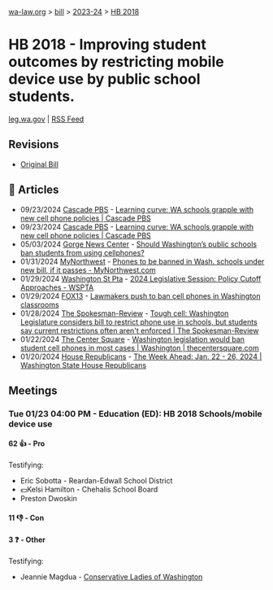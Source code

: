 [wa-law.org](/) > [bill](/bill/) > [2023-24](/bill/2023-24/) > [HB 2018](/bill/2023-24/hb/2018/)

# HB 2018 - Improving student outcomes by restricting mobile device use by public school students.
[leg.wa.gov](https://app.leg.wa.gov/billsummary?BillNumber=2018&Year=2023&Initiative=false) | [RSS Feed](./rss.xml)

## Revisions
* [Original Bill](1/)

## 📰 Articles
* 09/23/2024 [Cascade PBS](/org/cascade_pbs/) - [Learning curve: WA schools grapple with new cell phone policies | Cascade PBS](https://crosscut.com/news/2024/09/learning-curve-wa-schools-grapple-new-cell-phone-policies#:~:text=proposed%20state%20law)
* 09/23/2024 [Cascade PBS](/org/cascade_pbs/) - [Learning curve: WA schools grapple with new cell phone policies | Cascade PBS](https://www.cascadepbs.org/news/2024/09/learning-curve-wa-schools-grapple-new-cell-phone-policies#:~:text=proposed%20state%20law)
* 05/03/2024 [Gorge News Center](/org/gorge_news_center/) - [Should Washington’s public schools ban students from using cellphones?](https://gorgenewscenter.com/2024/05/03/should-washingtons-public-schools-ban-students-from-using-cellphones/#:~:text=A%20bill%20in%20the%20state%20Legislature%20this%20year)
* 01/31/2024 [MyNorthwest](/org/mynorthwest/) - [Phones to be banned in Wash. schools under new bill, if it passes - MyNorthwest.com](https://mynorthwest.com/3948604/phones-banned-schools-washington-under-new-bill-if-it-passes/#:~:text=House%20Bill%202018)
* 01/29/2024 [Washington St Pta](/org/washington_st_pta/) - [2024 Legislative Session: Policy Cutoff Approaches - WSPTA](https://www.wastatepta.org/policy-cutoff-approaches/#:~:text=HB%202018)
* 01/29/2024 [FOX13](/org/fox13/) - [Lawmakers push to ban cell phones in Washington classrooms](https://www.fox13seattle.com/news/lawmakers-push-to-ban-cell-phones-in-washington-classrooms#:~:text=House%20Bill%202018)
* 01/28/2024 [The Spokesman-Review](/org/the_spokesman-review/) - [Tough cell: Washington Legislature considers bill to restrict phone use in schools, but students say current restrictions often aren't enforced | The Spokesman-Review](https://www.spokesman.com/stories/2024/jan/28/tough-cell-washington-legislature-considers-bill-t/#:~:text=House%20Bill%202018)
* 01/22/2024 [The Center Square](/org/the_center_square/) - [Washington legislation would ban student cell phones in most cases | Washington | thecentersquare.com](https://www.thecentersquare.com/washington/article_1779dc04-b962-11ee-a99f-8ff018564139.html#:~:text=House%20Bill%202018)
* 01/20/2024 [House Republicans](/org/house_republicans/) - [The Week Ahead: Jan. 22 - 26, 2024 | Washington State House Republicans](http://houserepublicans.wa.gov/week/the-week-ahead-jan-22-26-2024/#:~:text=HB%202018)

## Meetings
### Tue 01/23 04:00 PM - Education (ED): HB 2018 Schools/mobile device use
#### 62 👍 - Pro
Testifying:
* Eric Sobotta - Reardan-Edwall School District
* 💵Kelsi Hamilton - Chehalis School Board
* Preston Dwoskin

#### 11 👎 - Con

#### 3 ❓ - Other
Testifying:
* Jeannie Magdua - [Conservative Ladies of Washington](/org/conservative_ladies_of_washington/)
